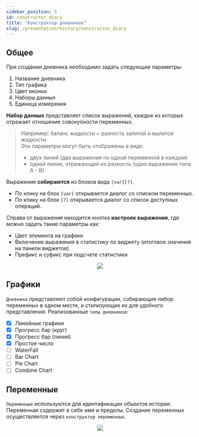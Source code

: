 ```yaml
---
sidebar_position: 5
id: constructor_diary
title: "Конструктор дневников"
slug: /presentation/history/constructor_diary
---
```


## Общее

При создании дневника необходимо задать следующие параметры:

1. Название дневника
2. Тип графика
3. Цвет иконки
4. Наборы данных
5. Единица измерения

**Набор данных** представляет список выражений, каждое из которых отражает отношение совокупности переменных.

> Например: баланс жидкости = разность залитой и вылитой жидкости.  
> Эти параметры могут быть отображены в виде:
>
> - двух линий (два выражения по одной переменной в каждом)
> - одной линии, отражающей их разность (одно выражение типа А - В).

Выражения **собираются** из блоков вида `[var][?]`.

- По клику на блок `[var]` открывается диалог со списком переменных.
- По клику на блок `[?]` открывается диалог со список доступных операций.

Справа от выражения находится кнопка **настроек выражения**, где можно задать такие параметры как:

- Цвет элемента на графике
- Включение выражения в статистику по виджету (итоговое значение на панели виджетов)
- Префикс и суфикс при подсчете статистики

<div align="center"><img type="imgscreen" src="/wellness_doc/img/presentation/diary/diaryConstructor.png"/></div>

## Графики

`Дневники` представляют собой конфигурации, собирающие набор переменных в одном месте, и стилизующие их для удобного представления. Реализованные `типы дневников`:

- [x] Линейные графики
- [x] Прогресс бар (круг)
- [x] Прогресс бар (линия)
- [x] Простое число
- [ ] WaterFall
- [ ] Bar Chart
- [ ] Pie Chart
- [ ] Combine Chart

## Переменные

`Переменные` используются для идентификации объектов истории. Переменная содержит в себе имя и пределы. Создание переменных осуществляется через `конструктор переменных`.

<div align="center"><img type="imgscreen" src="/wellness_doc/img/presentation/diary/variableConstructor.png"/></div>
